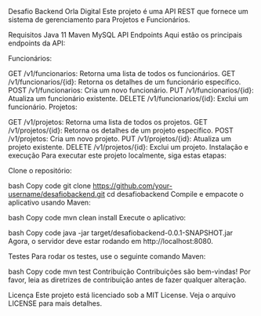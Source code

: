 Desafio Backend Orla Digital
Este projeto é uma API REST que fornece um sistema de gerenciamento para Projetos e Funcionários.

Requisitos
Java 11
Maven
MySQL
API Endpoints
Aqui estão os principais endpoints da API:

Funcionários:

GET /v1/funcionarios: Retorna uma lista de todos os funcionários.
GET /v1/funcionarios/{id}: Retorna os detalhes de um funcionário específico.
POST /v1/funcionarios: Cria um novo funcionário.
PUT /v1/funcionarios/{id}: Atualiza um funcionário existente.
DELETE /v1/funcionarios/{id}: Exclui um funcionário.
Projetos:

GET /v1/projetos: Retorna uma lista de todos os projetos.
GET /v1/projetos/{id}: Retorna os detalhes de um projeto específico.
POST /v1/projetos: Cria um novo projeto.
PUT /v1/projetos/{id}: Atualiza um projeto existente.
DELETE /v1/projetos/{id}: Exclui um projeto.
Instalação e execução
Para executar este projeto localmente, siga estas etapas:

Clone o repositório:

bash
Copy code
git clone https://github.com/your-username/desafiobackend.git
cd desafiobackend
Compile e empacote o aplicativo usando Maven:

bash
Copy code
mvn clean install
Execute o aplicativo:

bash
Copy code
java -jar target/desafiobackend-0.0.1-SNAPSHOT.jar
Agora, o servidor deve estar rodando em http://localhost:8080.

Testes
Para rodar os testes, use o seguinte comando Maven:

bash
Copy code
mvn test
Contribuição
Contribuições são bem-vindas! Por favor, leia as diretrizes de contribuição antes de fazer qualquer alteração.

Licença
Este projeto está licenciado sob a MIT License. Veja o arquivo LICENSE para mais detalhes.
